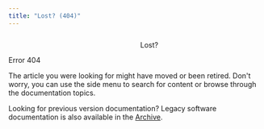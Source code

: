 ```yaml
---
title: "Lost? (404)"
---
```


<div class="flex align-center justify-center">
    <div class="gdoc-error__message">                 
        <div class="gdoc-error__line gdoc-error__title" style="display:flex;justify-content:center;align-items:center;"><svg class="icon gdoc_cloud_off" style="width:3em;height:3em;padding-right:.75rem;"><use xlink:href="#gdoc_cloud_off"></use></svg>Lost?</div>
            <div class="gdoc-error__line gdoc-error__code">Error 404</div>
            <div class="gdoc-error__line gdoc-error__help">
            <p>The article you were looking for might have moved or been retired. Don't worry, you can use the side menu to search for content or browse through the documentation topics.</p>
            <p>Looking for previous version documentation? Legacy software documentation is also available in the <a href="https://www.truenas.com/docs/archive/">Archive</a>.</p>
        </div>
    </div>
</div>